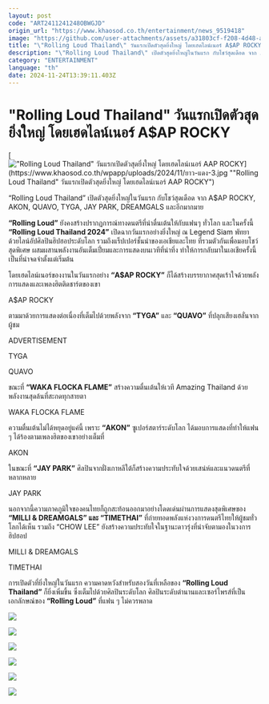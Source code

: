```yaml
---
layout: post
code: "ART2411241248OBWGJD"
origin_url: "https://www.khaosod.co.th/entertainment/news_9519418"
image: "https://github.com/user-attachments/assets/a31803cf-f208-4d48-a334-9663f2cd8e9c"
title: "\"Rolling Loud Thailand\" วันแรกเปิดตัวสุดยิ่งใหญ่ โดยเฮดไลน์เนอร์ A$AP ROCKY"
description: "\"Rolling Loud Thailand\" เปิดตัวสุดยิ่งใหญ่ในวันแรก กับโชว์สุดเดือด จาก A$AP ROCKY, AKON, QUAVO, TYGA, JAY PARK, DREAMGALS และอีกมากมาย"
category: "ENTERTAINMENT"
language: "th"
date: 2024-11-24T13:39:11.403Z
---
```


# "Rolling Loud Thailand" วันแรกเปิดตัวสุดยิ่งใหญ่ โดยเฮดไลน์เนอร์ A$AP ROCKY

[!["Rolling Loud Thailand" วันแรกเปิดตัวสุดยิ่งใหญ่ โดยเฮดไลน์เนอร์ A$AP ROCKY](https://www.khaosod.co.th/wpapp/uploads/2024/11/ยาว-แดง-3.jpg ""Rolling Loud Thailand" วันแรกเปิดตัวสุดยิ่งใหญ่ โดยเฮดไลน์เนอร์ A$AP ROCKY")](https://www.khaosod.co.th/wpapp/uploads/2024/11/ยาว-แดง-3.jpg)

“Rolling Loud Thailand” เปิดตัวสุดยิ่งใหญ่ในวันแรก กับโชว์สุดเดือด จาก A$AP ROCKY, AKON, QUAVO, TYGA, JAY PARK, DREAMGALS และอีกมากมาย

**“Rolling Loud”** ยังคงสร้างปรากฏการณ์ทางดนตรีที่น่าตื่นเต้นให้กับแฟนๆ ทั่วโลก และในครั้งนี้ **“Rolling Loud Thailand 2024”** เปิดฉากวันแรกอย่างยิ่งใหญ่ ณ Legend Siam พัทยา ด้วยไลน์อัปศิลปินฮิปฮอประดับโลก รวมถึงแร็ปเปอร์ชั้นนำของเอเชียและไทย ที่รวมตัวกันเพื่อมอบโชว์สุดพิเศษ ผสมผสานพลังงานอันเต็มเปี่ยมและการแสดงบนเวทีที่น่าทึ่ง ทำให้การกลับมาในเอเชียครั้งนี้เป็นที่น่าจดจำตั้งแต่เริ่มต้น

โดยเฮดไลน์เนอร์ของงานในวันแรกอย่าง **“A$AP ROCKY”** ก็ได้สร้างบรรยากาศสุดเร้าใจด้วยพลังการแสดงและเพลงฮิตติดชาร์ตของเขา

A$AP ROCKY



ตามมาด้วยการแสดงต่อเนื่องที่เต็มไปด้วยพลังจาก **“TYGA”** และ **“QUAVO”** ที่ปลุกเสียงเฮลั่นจากผู้ชม

ADVERTISEMENT

TYGA

QUAVO

ขณะที่ **“WAKA FLOCKA FLAME”** สร้างความตื่นเต้นให้เวที Amazing Thailand ด้วยพลังงานสุดล้นที่สะกดทุกสายตา

WAKA FLOCKA FLAME

ความตื่นเต้นไม่ได้หยุดอยู่แค่นี้ เพราะ **“AKON”** ซูเปอร์สตาร์ระดับโลก ได้มอบการแสดงที่ทำให้แฟน ๆ ได้ร้องตามเพลงฮิตของเขาอย่างเต็มที่

AKON

ในขณะที่ **“JAY PARK”** ศิลปินจากฝั่งเกาหลีใต้ก็สร้างความประทับใจด้วยเสน่ห์และแนวดนตรีที่หลากหลาย

JAY PARK

นอกจากนี้ความภาคภูมิใจของคนไทยก็ถูกสะท้อนออกมาอย่างโดดเด่นผ่านการแสดงสุดพิเศษของ **“MILLI & DREAMGALS” และ “TIMETHAI”** ที่ถ่ายทอดพลังแห่งวงการดนตรีไทยให้ผู้ชมทั่วโลกได้เห็น รวมถึง “CHOW LEE” ยังสร้างความประทับใจในฐานะดาวรุ่งที่น่าจับตามองในวงการฮิปฮอป

MILLI & DREAMGALS

TIMETHAI

การเปิดตัวที่ยิ่งใหญ่ในวันแรก ความคาดหวังสำหรับสองวันที่เหลือของ **“Rolling Loud Thailand”** ก็ยิ่งเพิ่มขึ้น ซึ่งเต็มไปด้วยศิลปินระดับโลก ศิลปินระดับตำนานและเซอร์ไพรส์ที่เป็นเอกลักษณ์ของ **“Rolling Loud”** ที่แฟน ๆ ไม่ควรพลาด

![](https://www.khaosod.co.th/wpapp/uploads/2024/11/Robb-Bangs.png)

![](https://www.khaosod.co.th/wpapp/uploads/2024/11/k-trap.png)

![](https://www.khaosod.co.th/wpapp/uploads/2024/11/Chow-Lee.png)

![](https://www.khaosod.co.th/wpapp/uploads/2024/11/Lil-Wuyn.png)

![](https://www.khaosod.co.th/wpapp/uploads/2024/11/Hypt-train.png)

![](https://www.khaosod.co.th/wpapp/uploads/2024/11/YoungOhm.png)